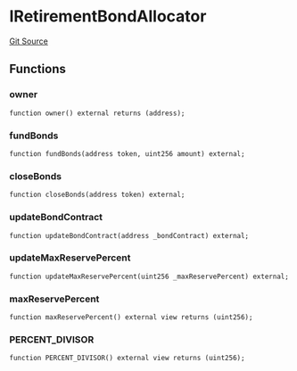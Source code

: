 # IRetirementBondAllocator
[Git Source](https://github.com/KlimaDAO/klimadao-solidity/blob/29fd912e7e35bfd36ad9c6e57c2a312d3aed3640/src/protocol/interfaces/IKLIMA.sol)


## Functions
### owner


```solidity
function owner() external returns (address);
```

### fundBonds


```solidity
function fundBonds(address token, uint256 amount) external;
```

### closeBonds


```solidity
function closeBonds(address token) external;
```

### updateBondContract


```solidity
function updateBondContract(address _bondContract) external;
```

### updateMaxReservePercent


```solidity
function updateMaxReservePercent(uint256 _maxReservePercent) external;
```

### maxReservePercent


```solidity
function maxReservePercent() external view returns (uint256);
```

### PERCENT_DIVISOR


```solidity
function PERCENT_DIVISOR() external view returns (uint256);
```

